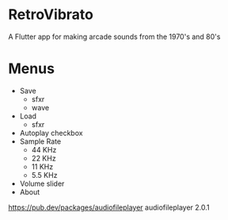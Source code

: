 # RetroVibrato
A Flutter app for making arcade sounds from the 1970's and 80's

# Menus
- Save
    - sfxr
    - wave
- Load
    - sfxr
- Autoplay checkbox
- Sample Rate
    - 44 KHz
    - 22 KHz
    - 11 KHz
    - 5.5 KHz
- Volume slider
- About

https://pub.dev/packages/audiofileplayer
audiofileplayer 2.0.1
